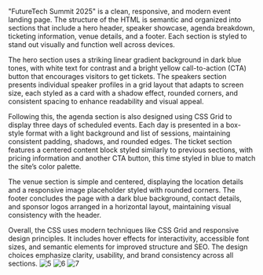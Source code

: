 "FutureTech Summit 2025" is a clean, responsive, and modern event landing page. The structure of the HTML is semantic and organized into sections that include a hero header, speaker showcase, agenda breakdown, ticketing information, venue details, and a footer. Each section is styled to stand out visually and function well across devices.

The hero section uses a striking linear gradient background in dark blue tones, with white text for contrast and a bright yellow call-to-action (CTA) button that encourages visitors to get tickets. The speakers section presents individual speaker profiles in a grid layout that adapts to screen size, each styled as a card with a shadow effect, rounded corners, and consistent spacing to enhance readability and visual appeal.

Following this, the agenda section is also designed using CSS Grid to display three days of scheduled events. Each day is presented in a box-style format with a light background and list of sessions, maintaining consistent padding, shadows, and rounded edges. The ticket section features a centered content block styled similarly to previous sections, with pricing information and another CTA button, this time styled in blue to match the site’s color palette.

The venue section is simple and centered, displaying the location details and a responsive image placeholder styled with rounded corners. The footer concludes the page with a dark blue background, contact details, and sponsor logos arranged in a horizontal layout, maintaining visual consistency with the header.

Overall, the CSS uses modern techniques like CSS Grid and responsive design principles. It includes hover effects for interactivity, accessible font sizes, and semantic elements for improved structure and SEO. The design choices emphasize clarity, usability, and brand consistency across all sections.
![5](https://github.com/user-attachments/assets/f1208cd8-e23f-4100-970d-9c2ef978336f)
![6](https://github.com/user-attachments/assets/dd1d73c7-91e9-4806-88b5-60baff5575fd)
![7](https://github.com/user-attachments/assets/0b7da139-2786-49a9-be57-c56bffd5993b)
